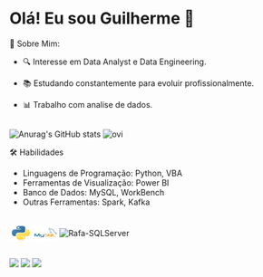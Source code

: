# Olá! Eu sou Guilherme 👋

🚀 Sobre Mim:

- 🔍 Interesse em Data Analyst e Data Engineering.
- 📚 Estudando constantemente para evoluir profissionalmente.
- 📊 Trabalho com analise de dados.

  ##

![Anurag's GitHub stats](https://github-readme-stats.vercel.app/api?username=GuilhermeBelisario&show_icons=true&theme=tokyonight)
<img src="https://github-readme-stats.vercel.app/api/top-langs?username=GuilhermeBelisario&show_icons=true&locale=en&layout=compact&theme=tokyonight" alt="ovi" />

🛠️ Habilidades

- Linguagens de Programação: Python, VBA
- Ferramentas de Visualização: Power BI
- Banco de Dados: MySQL, WorkBench
- Outras Ferramentas: Spark, Kafka

<div style="display: inline_block"><br>
  <img align="center" alt="Gui-PY" height="30" width="40" src="https://raw.githubusercontent.com/devicons/devicon/master/icons/python/python-original.svg">
  <img align="center" alt="Gui-MySQl" height="30" width="40" src="https://raw.githubusercontent.com/devicons/devicon/master/icons/mysql/mysql-original-wordmark.svg">
  <img align="center" alt="Rafa-SQLServer" height="30" width="40" src="https://www.svgrepo.com/show/303229/microsoft-sql-server-logo.svg">
</div>

 ##

<div> 
  <a href = "mailto: gbo2000@outlook.com"><img src="https://img.shields.io/badge/Microsoft_Outlook-0078D4?style=for-the-badge&logo=microsoft-outlook&logoColor=white" target="_blank"></a>
  <a href="https://www.linkedin.com/in/guilherme-belisario-de-oliveira-26901a1aa/" target="_blank"><img src="https://img.shields.io/badge/-LinkedIn-%230077B5?style=for-the-badge&logo=linkedin&logoColor=white" target="_blank"></a> 
  <a href="https://www.instagram.com/guiblxz/" target="_blank"><img src="https://img.shields.io/badge/-Instagram-%23E4405F?style=for-the-badge&logo=instagram&logoColor=white" target="_blank"></a>
  
</div>
